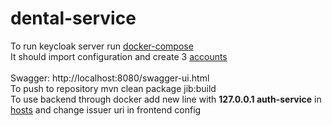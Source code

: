 # dental-service


To run keycloak server run [docker-compose](docker-compose.yml)<br>
It should import configuration and create 3 [accounts](auth-service/ACCOUNTS.md)<br>
<br>
Swagger: http://localhost:8080/swagger-ui.html
<br>
To push to repository mvn clean package jib:build
<br>
To use backend through docker add new line with <strong>127.0.0.1 auth-service</strong> in [hosts](C:\Windows\System32\drivers\etc\hosts) and change issuer uri in frontend config
